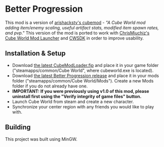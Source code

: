 # Better Progression

This mod is a version of [arishackstv's cubemod](https://github.com/arishackstv/cubemod) - *"A Cube World mod adding item/enemy scaling, useful artifact stats, modified item spawn rates, and pvp."* This version of the mod is ported to work with [ChrisMiuchiz's Cube World Mod Launcher](https://github.com/ChrisMiuchiz/Cube-World-Mod-Launcher) and [CWSDK](https://github.com/ChrisMiuchiz/CWSDK) in order to improve usability.

## Installation & Setup
- Download [the latest CubeModLoader.fip](https://github.com/ChrisMiuchiz/Cube-World-Mod-Launcher/releases) and place it in your game folder ("steamapps/common/Cube World", where cubeworld.exe is located).
- Download [the latest Better Progression release](https://github.com/ParanormalVibe/Better-Progression/releases) and place it in your mods folder ("steamapps/common/Cube World/Mods"). Create a new Mods folder if you do not already have one.
- **IMPORTANT: If you were previously using v1.0 of this mod, please uninstall first using the "Verify integrity of game files" button.**
- Launch Cube World from steam and create a new character.
- Synchronize your center region with any friends you would like to play with.

## Building
This project was built using MinGW.